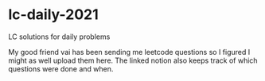 # lc-daily-2021
LC solutions for daily problems

My good friend vai has been sending me leetcode questions so I figured I might as well upload them here. The linked notion also keeps track of which questions were done and when.
